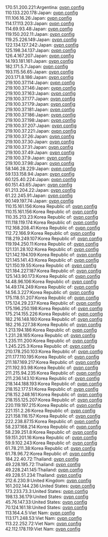 170.51.200.221:Argentina: [ovpn config](vpn/170_51_200_221.ovpn)  
110.133.220.178:Japan: [ovpn config](vpn/110_133_220_178.ovpn)  
111.106.16.26:Japan: [ovpn config](vpn/111_106_16_26.ovpn)  
114.17.113.203:Japan: [ovpn config](vpn/114_17_113_203.ovpn)  
114.69.93.48:Japan: [ovpn config](vpn/114_69_93_48.ovpn)  
119.150.202.11:Japan: [ovpn config](vpn/119_150_202_11.ovpn)  
119.25.226.149:Japan: [ovpn config](vpn/119_25_226_149.ovpn)  
122.134.127.242:Japan: [ovpn config](vpn/122_134_127_242.ovpn)  
125.198.34.137:Japan: [ovpn config](vpn/125_198_34_137.ovpn)  
126.4.167.207:Japan: [ovpn config](vpn/126_4_167_207.ovpn)  
14.193.181.161:Japan: [ovpn config](vpn/14_193_181_161.ovpn)  
182.171.5.7:Japan: [ovpn config](vpn/182_171_5_7.ovpn)  
193.115.56.65:Japan: [ovpn config](vpn/193_115_56_65.ovpn)  
203.171.8.186:Japan: [ovpn config](vpn/203_171_8_186.ovpn)  
219.100.37.114:Japan: [ovpn config](vpn/219_100_37_114.ovpn)  
219.100.37.146:Japan: [ovpn config](vpn/219_100_37_146.ovpn)  
219.100.37.163:Japan: [ovpn config](vpn/219_100_37_163.ovpn)  
219.100.37.177:Japan: [ovpn config](vpn/219_100_37_177.ovpn)  
219.100.37.179:Japan: [ovpn config](vpn/219_100_37_179.ovpn)  
219.100.37.181:Japan: [ovpn config](vpn/219_100_37_181.ovpn)  
219.100.37.186:Japan: [ovpn config](vpn/219_100_37_186.ovpn)  
219.100.37.198:Japan: [ovpn config](vpn/219_100_37_198.ovpn)  
219.100.37.207:Japan: [ovpn config](vpn/219_100_37_207.ovpn)  
219.100.37.221:Japan: [ovpn config](vpn/219_100_37_221.ovpn)  
219.100.37.26:Japan: [ovpn config](vpn/219_100_37_26.ovpn)  
219.100.37.30:Japan: [ovpn config](vpn/219_100_37_30.ovpn)  
219.100.37.31:Japan: [ovpn config](vpn/219_100_37_31.ovpn)  
219.100.37.49:Japan: [ovpn config](vpn/219_100_37_49.ovpn)  
219.100.37.9:Japan: [ovpn config](vpn/219_100_37_9.ovpn)  
219.100.37.98:Japan: [ovpn config](vpn/219_100_37_98.ovpn)  
58.146.28.229:Japan: [ovpn config](vpn/58_146_28_229.ovpn)  
59.133.158.94:Japan: [ovpn config](vpn/59_133_158_94.ovpn)  
60.125.40.224:Japan: [ovpn config](vpn/60_125_40_224.ovpn)  
60.151.43.65:Japan: [ovpn config](vpn/60_151_43_65.ovpn)  
61.213.204.22:Japan: [ovpn config](vpn/61_213_204_22.ovpn)  
61.22.245.91:Japan: [ovpn config](vpn/61_22_245_91.ovpn)  
90.149.197.74:Japan: [ovpn config](vpn/90_149_197_74.ovpn)  
110.15.161.156:Korea Republic of: [ovpn config](vpn/110_15_161_156.ovpn)  
110.15.161.156:Korea Republic of: [ovpn config](vpn/110_15_161_156.ovpn)  
110.35.213.23:Korea Republic of: [ovpn config](vpn/110_35_213_23.ovpn)  
111.118.119.174:Korea Republic of: [ovpn config](vpn/111_118_119_174.ovpn)  
112.168.208.41:Korea Republic of: [ovpn config](vpn/112_168_208_41.ovpn)  
112.72.166.9:Korea Republic of: [ovpn config](vpn/112_72_166_9.ovpn)  
118.219.249.107:Korea Republic of: [ovpn config](vpn/118_219_249_107.ovpn)  
119.194.250.11:Korea Republic of: [ovpn config](vpn/119_194_250_11.ovpn)  
121.131.28.102:Korea Republic of: [ovpn config](vpn/121_131_28_102.ovpn)  
121.142.194.109:Korea Republic of: [ovpn config](vpn/121_142_194_109.ovpn)  
121.145.141.43:Korea Republic of: [ovpn config](vpn/121_145_141_43.ovpn)  
121.150.19.55:Korea Republic of: [ovpn config](vpn/121_150_19_55.ovpn)  
121.184.227.187:Korea Republic of: [ovpn config](vpn/121_184_227_187.ovpn)  
125.143.90.173:Korea Republic of: [ovpn config](vpn/125_143_90_173.ovpn)  
14.48.96.106:Korea Republic of: [ovpn config](vpn/14_48_96_106.ovpn)  
14.49.174.249:Korea Republic of: [ovpn config](vpn/14_49_174_249.ovpn)  
14.56.3.227:Korea Republic of: [ovpn config](vpn/14_56_3_227.ovpn)  
175.118.51.207:Korea Republic of: [ovpn config](vpn/175_118_51_207.ovpn)  
175.124.29.237:Korea Republic of: [ovpn config](vpn/175_124_29_237.ovpn)  
175.196.250.198:Korea Republic of: [ovpn config](vpn/175_196_250_198.ovpn)  
175.214.155.226:Korea Republic of: [ovpn config](vpn/175_214_155_226.ovpn)  
182.216.148.160:Korea Republic of: [ovpn config](vpn/182_216_148_160.ovpn)  
182.216.227.38:Korea Republic of: [ovpn config](vpn/182_216_227_38.ovpn)  
1.213.194.186:Korea Republic of: [ovpn config](vpn/1_213_194_186.ovpn)  
1.231.28.165:Korea Republic of: [ovpn config](vpn/1_231_28_165.ovpn)  
1.235.111.200:Korea Republic of: [ovpn config](vpn/1_235_111_200.ovpn)  
1.245.225.3:Korea Republic of: [ovpn config](vpn/1_245_225_3.ovpn)  
210.178.250.103:Korea Republic of: [ovpn config](vpn/210_178_250_103.ovpn)  
211.177.110.195:Korea Republic of: [ovpn config](vpn/211_177_110_195.ovpn)  
211.187.169.217:Korea Republic of: [ovpn config](vpn/211_187_169_217.ovpn)  
211.192.93.98:Korea Republic of: [ovpn config](vpn/211_192_93_98.ovpn)  
211.215.94.235:Korea Republic of: [ovpn config](vpn/211_215_94_235.ovpn)  
211.236.143.10:Korea Republic of: [ovpn config](vpn/211_236_143_10.ovpn)  
218.144.188.193:Korea Republic of: [ovpn config](vpn/218_144_188_193.ovpn)  
218.152.177.51:Korea Republic of: [ovpn config](vpn/218_152_177_51.ovpn)  
218.152.248.161:Korea Republic of: [ovpn config](vpn/218_152_248_161.ovpn)  
218.155.125.207:Korea Republic of: [ovpn config](vpn/218_155_125_207.ovpn)  
220.119.197.215:Korea Republic of: [ovpn config](vpn/220_119_197_215.ovpn)  
221.151.2.26:Korea Republic of: [ovpn config](vpn/221_151_2_26.ovpn)  
221.158.116.157:Korea Republic of: [ovpn config](vpn/221_158_116_157.ovpn)  
222.238.87.15:Korea Republic of: [ovpn config](vpn/222_238_87_15.ovpn)  
58.237.168.214:Korea Republic of: [ovpn config](vpn/58_237_168_214.ovpn)  
58.239.251.8:Korea Republic of: [ovpn config](vpn/58_239_251_8.ovpn)  
59.151.201.16:Korea Republic of: [ovpn config](vpn/59_151_201_16.ovpn)  
59.9.102.243:Korea Republic of: [ovpn config](vpn/59_9_102_243.ovpn)  
61.78.211.38:Korea Republic of: [ovpn config](vpn/61_78_211_38.ovpn)  
61.78.96.72:Korea Republic of: [ovpn config](vpn/61_78_96_72.ovpn)  
184.22.40.72:Thailand: [ovpn config](vpn/184_22_40_72.ovpn)  
49.228.195.72:Thailand: [ovpn config](vpn/49_228_195_72.ovpn)  
49.228.241.145:Thailand: [ovpn config](vpn/49_228_241_145.ovpn)  
49.228.51.234:Thailand: [ovpn config](vpn/49_228_51_234.ovpn)  
212.6.230.9:United Kingdom: [ovpn config](vpn/212_6_230_9.ovpn)  
161.202.144.236:United States: [ovpn config](vpn/161_202_144_236.ovpn)  
173.233.73.3:United States: [ovpn config](vpn/173_233_73_3.ovpn)  
198.13.36.179:United States: [ovpn config](vpn/198_13_36_179.ovpn)  
45.76.147.33:United States: [ovpn config](vpn/45_76_147_33.ovpn)  
70.124.161.18:United States: [ovpn config](vpn/70_124_161_18.ovpn)  
113.164.4.5:Viet Nam: [ovpn config](vpn/113_164_4_5.ovpn)  
113.171.248.53:Viet Nam: [ovpn config](vpn/113_171_248_53.ovpn)  
113.22.252.72:Viet Nam: [ovpn config](vpn/113_22_252_72.ovpn)  
42.112.178.119:Viet Nam: [ovpn config](vpn/42_112_178_119.ovpn)  
